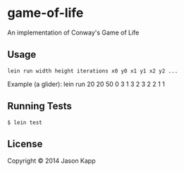 # game-of-life

An implementation of Conway's Game of Life


## Usage
    lein run width height iterations x0 y0 x1 y1 x2 y2 ...

Example (a glider):
    lein run 20 20 50 0 3 1 3 2 3 2 2 1 1


## Running Tests

    $ lein test


## License

Copyright © 2014 Jason Kapp
